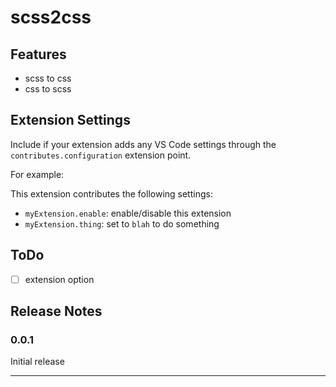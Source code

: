 # scss2css

## Features
- scss to css
- css to scss

## Extension Settings

Include if your extension adds any VS Code settings through the `contributes.configuration` extension point.

For example:

This extension contributes the following settings:

* `myExtension.enable`: enable/disable this extension
* `myExtension.thing`: set to `blah` to do something

## ToDo
- [ ] extension option

## Release Notes

### 0.0.1

Initial release

-----------------------------------------------------------------------------------------------------------
